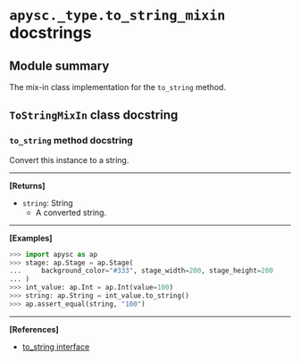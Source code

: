 # `apysc._type.to_string_mixin` docstrings

## Module summary

The mix-in class implementation for the `to_string` method.

## `ToStringMixIn` class docstring

### `to_string` method docstring

Convert this instance to a string.<hr>

**[Returns]**

- `string`: String
  - A converted string.

<hr>

**[Examples]**

```py
>>> import apysc as ap
>>> stage: ap.Stage = ap.Stage(
...     background_color="#333", stage_width=200, stage_height=200
... )
>>> int_value: ap.Int = ap.Int(value=100)
>>> string: ap.String = int_value.to_string()
>>> ap.assert_equal(string, "100")
```

<hr>

**[References]**

- [to_string interface](https://simon-ritchie.github.io/apysc/en/to_string.html)